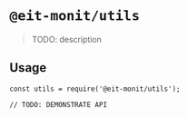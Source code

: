# `@eit-monit/utils`

> TODO: description

## Usage

```
const utils = require('@eit-monit/utils');

// TODO: DEMONSTRATE API
```
